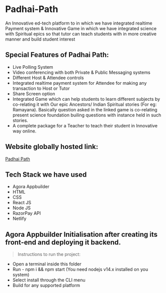 # Padhai-Path
An Innovative ed-tech platform to in which we have integrated realtime Payment system &amp; Innovative Game in which we have integrated science with Spiritual epics so that tutor can teach students with in more creative manner and build student interest

## Special Features of Padhai Path:
* Live Polling System
* Video conferencing with both Private & Public Messaging systems
* Different Host & Attendee controls
* Integrated realtime payment system for Attendee for making any transaction to Host or Tutor
* Share Screen option
* Integrated Game which can help students to learn different subjects by co-relating it with Our epic Ancestors/ Indian Spiritual stories (For eg: Ramayana). Basically question asked in the linked game is co-relating present science foundation builing questions with instance held in such stories.
* A complete package for a Teacher to teach their student in Innovative way online.

## Website globally hosted link: 
[Padhai Path](https://padhai-path.netlify.app/create)

## Tech Stack we have used
* Agora Appbuilder
* HTML
* CSS
* React JS
* Node JS
* RazorPay API
* Netlify

## Agora Appbuilder Initialisation after creating its front-end and deploying it backend.

> Instructions to run the project:
* Open a terminal inside this folder
* Run - npm i && npm start (You need nodejs v14.x installed on you system)
* Select install through the CLI menu
* Build for any supported platform
